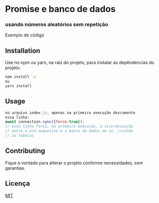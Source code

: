 # Promise e banco de dados
### usando números aleatórios sem repetição

Exemplo de código

## Installation

Use no npm ou yarn, na raiz do projeto, para instalar as depêndencias do projeto.

```bash
npm install -s
ou
yarn install
```

## Usage

```javascript
no arquivo index.js, apenas na primeira execução descomente 
essa linha:
await connection.sync({force:true});
// essa linha força, na primeira execução, a sincronização 
// entre o orm sequelize e o banco de dados em si, criando
// as tabelas
```

## Contributing
Fique a vontade para alterar o projeto conforme necessidades, sem
garantias. 


## Licença
[MIT](https://choosealicense.com/licenses/mit/)